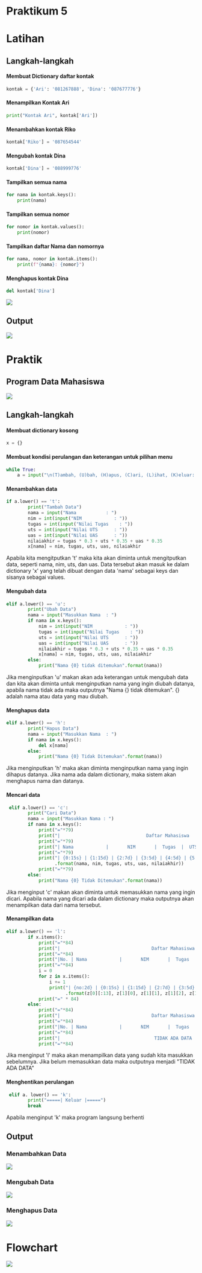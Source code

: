 # Praktikum 5
<h1>Latihan</h1>

<h2>Langkah-langkah</h2>
  
<h4>Membuat Dictionary daftar kontak</h4>

```python
kontak = {'Ari': '081267888', 'Dina': '087677776'}
```

<h4>Menampilkan Kontak Ari</h4>

```python
print("Kontak Ari", kontak['Ari'])
```

<h4>Menambahkan kontak Riko</h4>

```python
kontak['Riko'] = '087654544'
```

<h4>Mengubah kontak Dina</h4>

```python
kontak['Dina'] = '088999776'
```

<h4>Tampilkan semua nama</h4>

```python print("=====Menampilkan semua nama=====")
for nama in kontak.keys():
    print(nama)
```

<h4>Tampilkan semua nomor</h4>

```python print("\n=====Menampilkan semua nomor=====")
for nomor in kontak.values():
    print(nomor)
```

<h4>Tampilkan daftar Nama dan nomornya</h4>

```python print("\n=====Menampilkan nama dan nomor=====")
for nama, nomor in kontak.items():
    print(f"{nama}: {nomor}")
```

<h4>Menghapus kontak Dina</h4>

```python 
del kontak['Dina']
```


![](gambar/latihan.png)


<h2>Output</h2>

![](gambar/latihan.png)



<h1>Praktik</h1>

<h2>Program Data Mahasiswa</h2>

![](gambar/code.png)

<h2>Langkah-langkah</h2>

<h4>Membuat dictionary kosong</h4>
  
```python
x = {}
```
<h4>Membuat kondisi perulangan dan keterangan untuk pilihan menu</h4>

```python
while True:
    a = input("\n(T)ambah, (U)bah, (H)apus, (C)ari, (L)ihat, (K)eluar: ")
```
<h4>Menambahkan data</h4>

```python
if a.lower() == 't':
        print("Tambah Data")
        nama = input("Nama           : ")
        nim = int(input("NIM            : "))
        tugas = int(input("Nilai Tugas    : "))
        uts = int(input("Nilai UTS      : ")) 
        uas = int(input("Nilai UAS      : "))
        nilaiakhir = tugas * 0.3 + uts * 0.35 + uas * 0.35
        x[nama] = nim, tugas, uts, uas, nilaiakhir
```
<p>Apabila kita mengitputkan 't' maka kita akan diminta untuk mengitputkan data, seperti nama, nim, uts, dan uas. Data tersebut akan masuk ke dalam dictionary 'x' yang telah dibuat dengan data 'nama' sebagai keys dan sisanya sebagai values.</p>

<h4>Mengubah data</h4>

```python
elif a.lower() == 'u':
        print("Ubah Data")
        nama = input("Masukkan Nama  : ")
        if nama in x.keys():
            nim = int(input("NIM            : "))
            tugas = int(input("Nilai Tugas    : "))
            uts = int(input("Nilai UTS      : "))
            uas = int(input("Nilai UAS      : "))
            nilaiakhir = tugas * 0.3 + uts * 0.35 + uas * 0.35
            x[nama] = nim, tugas, uts, uas, nilaiakhir
        else:
            print("Nama {0} tidak ditemukan".format(nama))
```
<p>Jika menginputkan 'u' makan akan ada keterangan untuk mengubah data dan kita akan diminta untuk menginputkan nama yang ingin diubah datanya, apabila nama tidak ada maka outputnya "Nama {} tidak ditemukan". {} adalah nama atau data yang mau diubah.</p>

<h4>Menghapus data</h4>

```python
elif a.lower() == 'h':
        print("Hapus Data")
        nama = input("Masukkan Nama  : ")
        if nama in x.keys():
            del x[nama]
        else:
            print("Nama {0} Tidak Ditemukan".format(nama))
```
<p>Jika menginputkan 'h' maka akan diminta menginputkan nama yang ingin dihapus datanya. Jika nama ada dalam dictionary, maka sistem akan menghapus nama dan datanya.</p>

<h4>Mencari data</h4>

```python
 elif a.lower() == 'c':
        print("Cari Data")
        nama = input("Masukkan Nama : ")
        if nama in x.keys():
            print("="*79)
            print("|                                Daftar Mahasiswa                             |")
            print("="*79)
            print("| Nama            |       NIM       |  Tugas  |  UTS  |  UAS  |  Nilai Akhir  |")
            print("="*79)
            print("| {0:15s} | {1:15d} | {2:7d} | {3:5d} | {4:5d} | {5:9.2f}    |"
                  .format(nama, nim, tugas, uts, uas, nilaiakhir))
            print("="*79)
        else:
            print("Nama {0} Tidak Ditemukan".format(nama))
```
<p>Jika menginput 'c' makan akan diminta untuk memasukkan nama yang ingin dicari. Apabila nama yang dicari ada dalam dictionary maka outputnya akan menampilkan data dari nama tersebut.</p>

<h4>Menampilkan data</h4>

```python
elif a.lower() == 'l':
        if x.items():
            print("="*84)
            print("|                                  Daftar Mahasiswa                                |")
            print("="*84)
            print("|No. | Nama            |       NIM       |  Tugas  |  UTS  |  UAS  |  Nilai Akhir  |")
            print("="*84)
            i = 0
            for z in x.items():
                i += 1
                print("| {no:2d} | {0:15s} | {1:15d} | {2:7d} | {3:5d} | {4:5d} | {5:9.2f}     |"
                      .format(z[0][:13], z[1][0], z[1][1], z[1][2], z[1][3], z[1][4], no=i))
            print("=" * 84)
        else:
            print("="*84)
            print("|                                  Daftar Mahasiswa                                |")
            print("="*84)
            print("|No. | Nama            |       NIM       |  Tugas  |  UTS  |  UAS  |  Nilai Akhir  |")
            print("="*84)
            print("|                                   TIDAK ADA DATA                                 |")
            print("="*84)
```
<p>Jika menginput 'l' maka akan menampilkan data yang sudah kita masukkan sebelumnya. Jika belum memasukkan data maka outputnya menjadi "TIDAK ADA DATA"</p>

<h4>Menghentikan perulangan</h4>

```python
 elif a. lower() == 'k':
        print("=====| Keluar |=====")
        break
```
<p>Apabila menginput 'k' maka program langsung berhenti</p>

<h2>Output</h2>

<h3>Menambahkan Data</h3>

![](gambar/tambah.png)

<h3>Mengubah Data</h3>

![](gambar/ubah.png)

<h3>Menghapus Data</h3>

![](gambar/hapus.png)

<h1>Flowchart</h1>

![](gambar/flowchart.png)
